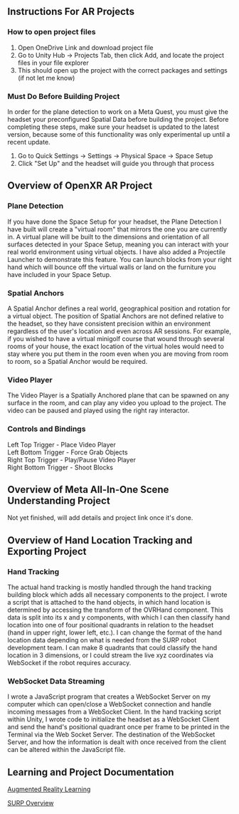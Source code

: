 ## Instructions For AR Projects
### How to open project files
1. Open OneDrive Link and download project file
2. Go to Unity Hub -> Projects Tab, then click Add, and locate the project files in your file explorer
3. This should open up the project with the correct packages and settings (if not let me know)

### Must Do Before Building Project
In order for the plane detection to work on a Meta Quest, you must give the headset your preconfigured Spatial Data before building the project.
Before completing these steps, make sure your headset is updated to the latest version, because some of this functionality was only experimental
up until a recent update.
1. Go to Quick Settings -> Settings -> Physical Space -> Space Setup
2. Click "Set Up" and the headset will guide you through that process

## Overview of OpenXR AR Project
### Plane Detection
If you have done the Space Setup for your headset, the Plane Detection I have built will create a "virtual room" that mirrors the one you are 
currently in. A virtual plane will be built to the dimensions and orientation of all surfaces detected in your Space Setup, meaning you can 
interact with your real world environment using virtual objects. I have also added a Projectile Launcher to demonstrate this feature. You can 
launch blocks from your right hand which will bounce off the virtual walls or land on the furniture you have included in your Space Setup.

### Spatial Anchors
A Spatial Anchor defines a real world, geographical position and rotation for a virtual object. The position of Spatial Anchors are not defined
relative to the headset, so they have consistent precision within an environment regardless of the user's location and even across AR sessions. 
For example, if you wished to have a virtual minigolf course that wound through several rooms of your house, the exact location of the virtual 
holes would need to stay where you put them in the room even when you are moving from room to room, so a Spatial Anchor would be required.

### Video Player
The Video Player is a Spatially Anchored plane that can be spawned on any surface in the room, and can play any video you upload to the project. 
The video can be paused and played using the right ray interactor.

### Controls and Bindings
Left Top Trigger - Place Video Player <br/>
Left Bottom Trigger - Force Grab Objects <br/>
Right Top Trigger - Play/Pause Video Player <br/>
Right Bottom Trigger - Shoot Blocks

## Overview of Meta All-In-One Scene Understanding Project
Not yet finished, will add details and project link once it's done.

## Overview of Hand Location Tracking and Exporting Project
### Hand Tracking
The actual hand tracking is mostly handled through the hand tracking building block which adds all necessary components to the project. I wrote a script that is attached to the hand objects, in which hand location is determined by accessing the transform of the OVRHand component. This data is split into its x and y components, with which I can then classify hand location into one of four positional quadrants in relation to the headset (hand in upper right, lower left, etc.). I can change the format of the hand location data depending on what is needed from the SURP robot development team. I can make 8 quadrants that could classify the hand location in 3 dimensions, or I could stream the live xyz coordinates via WebSocket if the robot requires accuracy.
### WebSocket Data Streaming
I wrote a JavaScript program that creates a WebSocket Server on my computer which can open/close a WebSocket connection and handle incoming messages from a WebSocket Client. In the hand tracking script within Unity, I wrote code to initialize the headset as a WebSocket Client and send the hand's positional quadrant once per frame to be printed in the Terminal via the Web Socket Server. The destination of the WebSocket Server, and how the information is dealt with once received from the client can be altered within the JavaScript file.

## Learning and Project Documentation
[Augmented Reality Learning](https://docs.google.com/document/d/1lSMP8arB5uru4-At-8WbLQpiR-VjMdZmdBnzxvODu0s/edit?usp=sharing)

[SURP Overview](https://docs.google.com/document/d/16f_o1X2NrhacGVFAV2vseqfDpp6lOkFRui4BquvREY4/edit?usp=sharing)

